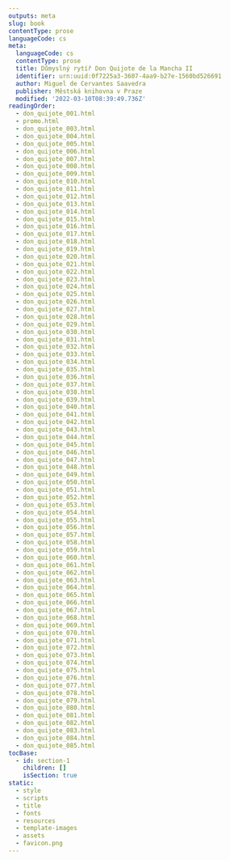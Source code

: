 ```yaml
---
outputs: meta
slug: book
contentType: prose
languageCode: cs
meta:
  languageCode: cs
  contentType: prose
  title: Důmyslný rytíř Don Quijote de la Mancha II
  identifier: urn:uuid:0f7225a3-3607-4aa9-b27e-1560bd526691
  author: Miguel de Cervantes Saavedra
  publisher: Městská knihovna v Praze
  modified: '2022-03-10T08:39:49.736Z'
readingOrder:
  - don_quijote_001.html
  - promo.html
  - don_quijote_003.html
  - don_quijote_004.html
  - don_quijote_005.html
  - don_quijote_006.html
  - don_quijote_007.html
  - don_quijote_008.html
  - don_quijote_009.html
  - don_quijote_010.html
  - don_quijote_011.html
  - don_quijote_012.html
  - don_quijote_013.html
  - don_quijote_014.html
  - don_quijote_015.html
  - don_quijote_016.html
  - don_quijote_017.html
  - don_quijote_018.html
  - don_quijote_019.html
  - don_quijote_020.html
  - don_quijote_021.html
  - don_quijote_022.html
  - don_quijote_023.html
  - don_quijote_024.html
  - don_quijote_025.html
  - don_quijote_026.html
  - don_quijote_027.html
  - don_quijote_028.html
  - don_quijote_029.html
  - don_quijote_030.html
  - don_quijote_031.html
  - don_quijote_032.html
  - don_quijote_033.html
  - don_quijote_034.html
  - don_quijote_035.html
  - don_quijote_036.html
  - don_quijote_037.html
  - don_quijote_038.html
  - don_quijote_039.html
  - don_quijote_040.html
  - don_quijote_041.html
  - don_quijote_042.html
  - don_quijote_043.html
  - don_quijote_044.html
  - don_quijote_045.html
  - don_quijote_046.html
  - don_quijote_047.html
  - don_quijote_048.html
  - don_quijote_049.html
  - don_quijote_050.html
  - don_quijote_051.html
  - don_quijote_052.html
  - don_quijote_053.html
  - don_quijote_054.html
  - don_quijote_055.html
  - don_quijote_056.html
  - don_quijote_057.html
  - don_quijote_058.html
  - don_quijote_059.html
  - don_quijote_060.html
  - don_quijote_061.html
  - don_quijote_062.html
  - don_quijote_063.html
  - don_quijote_064.html
  - don_quijote_065.html
  - don_quijote_066.html
  - don_quijote_067.html
  - don_quijote_068.html
  - don_quijote_069.html
  - don_quijote_070.html
  - don_quijote_071.html
  - don_quijote_072.html
  - don_quijote_073.html
  - don_quijote_074.html
  - don_quijote_075.html
  - don_quijote_076.html
  - don_quijote_077.html
  - don_quijote_078.html
  - don_quijote_079.html
  - don_quijote_080.html
  - don_quijote_081.html
  - don_quijote_082.html
  - don_quijote_083.html
  - don_quijote_084.html
  - don_quijote_085.html
tocBase:
  - id: section-1
    children: []
    isSection: true
static:
  - style
  - scripts
  - title
  - fonts
  - resources
  - template-images
  - assets
  - favicon.png
---
```

